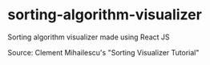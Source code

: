 # sorting-algorithm-visualizer
Sorting algorithm visualizer made using React JS

Source: Clement Mihailescu's "Sorting Visualizer Tutorial"
